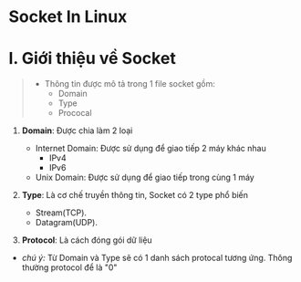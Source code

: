 # Socket In Linux

# I. Giới thiệu về Socket
> - Thông tin được mô tả trong 1 file socket gồm:
>   - Domain
>   - Type
>   - Prococal

1. **Domain**: Được chia làm 2 loại 
    - Internet Domain: Được sử dụng để giao tiếp 2 máy khác nhau
      - IPv4
      - IPv6
    - Unix Domain: Được sử dụng để giao tiếp trong cùng 1 máy

2. **Type**: Là cơ chế truyền thông tin, Socket có 2 type phổ biến
   -  Stream(TCP).
   -  Datagram(UDP).

3. **Protocol**: Là cách đóng gói dữ liệu
- *chú ý:* Từ Domain và Type sẽ có 1 danh sách protocal tương ứng. Thông thường protocol để là "0"
